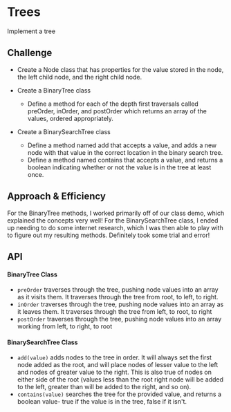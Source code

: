 # Trees
Implement a tree

## Challenge
- Create a Node class that has properties for the value stored in the node, the left child node, and the right child node.
- Create a BinaryTree class
  - Define a method for each of the depth first traversals called preOrder, inOrder, and postOrder which returns an array of the values, ordered appropriately.

- Create a BinarySearchTree class
  - Define a method named add that accepts a value, and adds a new node with that value in the correct location in the binary search tree.
  - Define a method named contains that accepts a value, and returns a boolean indicating whether or not the value is in the tree at least once.

## Approach & Efficiency
For the BinaryTree methods, I worked primarily off of our class demo, which explained the concepts very well! For the BinarySearchTree class, I ended up needing to do some internet research, which I was then able to play with to figure out my resulting methods. Definitely took some trial and error!

## API
#### BinaryTree Class
- `preOrder` traverses through the tree, pushing node values into an array as it visits them. It traverses through the tree from root, to left, to right.
- `inOrder` traverses through the tree, pushing node values into an array as it leaves them. It traverses through the tree from left, to root, to right
- `postOrder` traverses through the tree, pushing node values into an array working from left, to right, to root
#### BinarySearchTree Class
- `add(value)` adds nodes to the tree in order. It will always set the first node added as the root, and will place nodes of lesser value to the left and nodes of greater value to the right. This is also true of nodes on either side of the root (values less than the root right node will be added to the left, greater than will be added to the right, and so on).
- `contains(value)` searches the tree for the provided value, and returns a boolean value- true if the value is in the tree, false if it isn't.